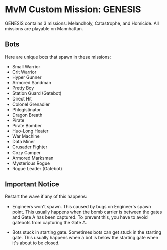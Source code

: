 # MvM Custom Mission: GENESIS

GENESIS contains 3 missions: Melancholy, Catastrophe, and Homicide. All missions are playable on Mannhattan.

## Bots
Here are unique bots that spawn in these missions:
- Small Warrior
- Crit Warrior
- Hyper Gunner
- Armored Sandman
- Pretty Boy
- Station Guard (Gatebot)
- Direct Hit
- Colonel Grenadier
- Phlogistinator
- Dragon Breath
- Pirate
- Pirate Bomber
- Huo-Long Heater
- War Machine
- Data Miner
- Crusader Fighter
- Cozy Camper
- Armored Marksman
- Mysterious Rogue
- Rogue Leader (Gatebot)

## Important Notice
Restart the wave if any of this happens:
- Engineers won't spawn. This caused by bugs on Engineer's spawn point. This usually happens when the bomb carrier is between the gates and Gate A has been captured. To prevent this, you have to avoid gatebots from capturing the Gate A.
  
- Bots stuck in starting gate. Sometimes bots can get stuck in the starting gate. This usually happens when a bot is below the starting gate when it's about to be closed.
